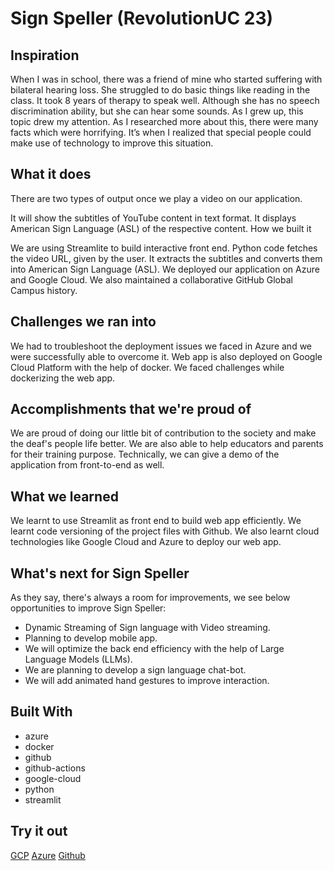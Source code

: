 # Sign Speller (RevolutionUC 23)

## Inspiration

When I was in school, there was a friend of mine who started suffering with bilateral hearing loss. She struggled to do basic things like reading in the class. It took 8 years of therapy to speak well. Although she has no speech discrimination ability, but she can hear some sounds. As I grew up, this topic drew my attention. As I researched more about this, there were many facts which were horrifying. It’s when I realized that special people could make use of technology to improve this situation.

## What it does

There are two types of output once we play a video on our application.

It will show the subtitles of YouTube content in text format.
It displays American Sign Language (ASL) of the respective content.
How we built it

We are using Streamlite to build interactive front end. Python code fetches the video URL, given by the user. It extracts the subtitles and converts them into American Sign Language (ASL). We deployed our application on Azure and Google Cloud. We also maintained a collaborative GitHub Global Campus history.

## Challenges we ran into

We had to troubleshoot the deployment issues we faced in Azure and we were successfully able to overcome it. Web app is also deployed on Google Cloud Platform with the help of docker. We faced challenges while dockerizing the web app.

## Accomplishments that we're proud of

We are proud of doing our little bit of contribution to the society and make the deaf's people life better. We are also able to help educators and parents for their training purpose. Technically, we can give a demo of the application from front-to-end as well.

## What we learned

We learnt to use Streamlit as front end to build web app efficiently. We learnt code versioning of the project files with Github. We also learnt cloud technologies like Google Cloud and Azure to deploy our web app.

## What's next for Sign Speller

As they say, there's always a room for improvements, we see below opportunities to improve Sign Speller:
* Dynamic Streaming of Sign language with Video streaming.
* Planning to develop mobile app.
* We will optimize the back end efficiency with the help of Large Language Models (LLMs).
* We are planning to develop a sign language chat-bot.
* We will add animated hand gestures to improve interaction.


## Built With
* azure
* docker
* github
* github-actions
* google-cloud
* python
* streamlit

## Try it out
 [GCP](videotoaslapprun-f2c4xcgofq-ue.a.run.app)
 [Azure](signspeller.azurewebsites.net)
 [Github](https://github.com/sameeerjadhav/RevolutionUC.git)

